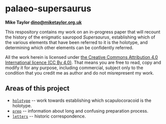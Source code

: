# palaeo-supersaurus

**Mike Taylor <dino@miketaylor.org.uk>**

This respository contains my work on an in-progress paper that will recount the history of the enigmatic sauropod _Supersaurus_, establishing which of the various elements that have been referred to it is the holotype, and determining which other elements can be confidently referred.

All the work herein is licensed under [the Creative Commons Attribution 4.0 International licence (CC By 4.0)](https://creativecommons.org/licenses/by/4.0/). That means you are free to read, copy and modify it for any purpose, including commercial, subject only to the condition that you credit me as author and do not misrepresent my work.

## Areas of this project

* [`holotype`](holotype) -- work towards establishing which scapulocoracoid is the holotype.
* [`prep`](prep) -- information about long and confusing preparation process.
* [`letters`](letters) -- historic correspondence.

